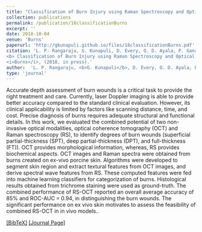 ```yaml
---
title: "Classification of Burn Injury using Raman Spectroscopy and Optical Coherence Tomography: An Ex-Vivo Study on Porcine Skin"
collection: publications
permalink: /publication/18classificationBurns
excerpt: ''
date: 2018-10-04
venue: 'Burns'
paperurl: 'http://gkunapuli.github.io/files/18classificationBurns.pdf'
citation: 'L. P. Rangaraju, G. Kunapuli, D. Every, O. D. Ayala, P. Ganapathy, A. Mahadevan-Jansen. 
<b> Classification of Burn Injury using Raman Spectroscopy and Optical Coherence Tomography: An Ex-Vivo Study on Porcine Skin</b>. 
<i>Burns</i>, (2018, in press).'
author:  'L. P. Rangaraju, <b>G. Kunapuli</b>, D. Every, O. D. Ayala, P. Ganapathy, A. Mahadevan-Jansen'
type: 'journal'
---
```

Accurate depth assessment of burn wounds is a critical task to provide the right treatment and care. Currently, laser Doppler imaging is able to provide better accuracy compared to the standard clinical evaluation. However, its clinical applicability is limited by factors like scanning distance, time, and cost. Precise diagnosis of burns requires adequate structural and functional details. In this work, we evaluated the combined potential of two non-invasive optical modalities, optical coherence tomography (OCT) and Raman spectroscopy (RS), to identify degrees of burn wounds (superficial partial-thickness (SPT), deep partial-thickness (DPT), and full-thickness (FT)). OCT provides morphological information, whereas, RS provides biochemical aspects. OCT images and Raman spectra were obtained from burns created on ex-vivo porcine skin. Algorithms were developed to segment skin region and extract textural features from OCT images, and derive spectral wave features from RS. These computed features were fed into machine learning classifiers for categorization of burns. Histological results obtained from trichrome staining were used as ground-truth. The combined performance of RS-OCT reported an overall average accuracy of 85% and ROC-AUC = 0.94, in distinguishing the burn wounds. The significant performance on ex vivo skin motivates to assess the feasibility of combined RS-OCT in in vivo models..

[[BibTeX]](http://gkunapuli.github.io/files/18classificationBurns.bib) [[Journal Page]](https://www.burnsjournal.com/article/S0305-4179(18)30503-5/fulltext)
